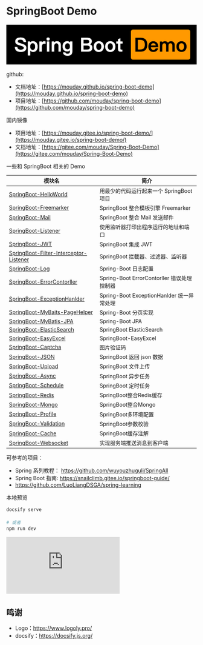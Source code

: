 # SpringBoot Demo

![](logo.png)

github:

- 文档地址：[https://mouday.github.io/spring-boot-demo](https://mouday.github.io/spring-boot-demo)
- 项目地址：[https://github.com/mouday/spring-boot-demo](https://github.com/mouday/spring-boot-demo)


国内镜像

- 项目地址：[https://mouday.gitee.io/spring-boot-demo/](https://mouday.gitee.io/spring-boot-demo/)
- 文档地址：[https://gitee.com/mouday/Spring-Boot-Demo](https://gitee.com/mouday/Spring-Boot-Demo)

一些和 SpringBoot 相关的 Demo

| 模块名 | 简介  |
| - | - |
| [SpringBoot-HelloWorld](SpringBoot-HelloWorld/README.md)  | 用最少的代码运行起来一个 SpringBoot 项目 |
| [SpringBoot-Freemarker](SpringBoot-Freemarker/README.md)  | SpringBoot 整合模板引擎 Freemarker |
| [SpringBoot-Mail](SpringBoot-Mail/README.md)    | SpringBoot 整合 Mail 发送邮件 |
| [SpringBoot-Listener](SpringBoot-Listener/README.md) | 使用监听器打印出程序运行的地址和端口 |
| [SpringBoot-JWT](SpringBoot-JWT/README.md) | SpringBoot 集成 JWT |
| [SpringBoot-Filter-Interceptor-Listener](SpringBoot-Filter-Interceptor-Listener/README.md) | SpringBoot 拦截器、过滤器、监听器 |
| [SpringBoot-Log](SpringBoot-Log/README.md)   | Spring-Boot 日志配置 |
| [SpringBoot-ErrorContorller](SpringBoot-ErrorContorller/README.md) | Spring-Boot ErrorContorller   错误处理控制器 |
| [SpringBoot-ExceptionHanlder](SpringBoot-ExceptionHanlder/README.md) | Spring-Boot ExceptionHanlder   统一异常处理 |
| [SpringBoot-MyBaits-PageHelper](SpringBoot-MyBaits-PageHelper) | Spring-Boot 分页实现 |
| [SpringBoot-MyBatis-JPA](SpringBoot-MyBatis-JPA/README.md)  | Spring-Boot JPA |
|[SpringBoot-ElasticSearch](SpringBoot-ElasticSearch/README.md) | SpringBoot ElasticSearch |
|[SpringBoot-EasyExcel](SpringBoot-EasyExcel/README.md)  | SpringBoot-EasyExcel |
|[SpringBoot-Captcha](SpringBoot-Captcha/README.md)  | 图片验证码 |
|[SpringBoot-JSON](SpringBoot-JSON/README.md)  | SpringBoot 返回 json 数据 |
|[SpringBoot-Upload](SpringBoot-Upload/README.md)  | SpringBoot 文件上传 |
|[SpringBoot-Async](SpringBoot-Async/README.md)  | SpringBoot 异步任务 |
|[SpringBoot-Schedule](SpringBoot-Schedule/README.md)  | SpringBoot 定时任务 |
|[SpringBoot-Redis](SpringBoot-Redis/README.md)  | SpringBoot整合Redis缓存 |
|[SpringBoot-Mongo](SpringBoot-Mongo/README.md)  | SpringBoot整合Mongo |
|[SpringBoot-Profile](SpringBoot-Profile/README.md)  | SpringBoot多环境配置 |
|[SpringBoot-Validation](SpringBoot-Validation/README.md)  | SpringBoot参数校验 |
|[SpringBoot-Cache](SpringBoot-Cache/README.md)  | SpringBoot缓存注解 |
|[SpringBoot-Websocket](SpringBoot-Websocket/README.md)  | 实现服务端推送消息到客户端|


可参考的项目：

- Spring 系列教程： https://github.com/wuyouzhuguli/SpringAll
- Spring Boot 指南: https://snailclimb.gitee.io/springboot-guide/
- https://github.com/LuoLiangDSGA/spring-learning

本地预览

```bash
docsify serve

# 或者
npm run dev
```

![](https://api.isoyu.com/bing_images.php)

## 鸣谢

- Logo：https://www.logoly.pro/
- docsify：https://docsify.js.org/
